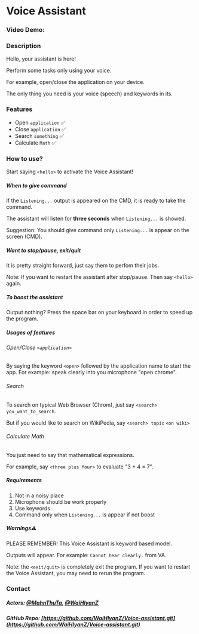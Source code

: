 # Voice Assistant

### Video Demo:

### Description

Hello, your assistant is here!

Perform some tasks only using your voice.

For example, open/close  the application on your device.

The only thing you need is your voice (speech) and keywords in its.

### Features

* Open `application` ✅
* Close `application` ✅
* Search `something` ✅
* Calculate `Math` ✅

### How to use?

Start saying `<hello>` to activate the Voice Assistant!

##### When to give command

If the `Listening...` output is appeared on the CMD, it is ready to take the command.

The assistant will listen for **three seconds** when `Listening...`  is showed.

Suggestion: You should give command only `Listening...` is appear on the screen (CMD).

##### Want to stop/pause, exit/quit

It is pretty straight forward, just say them to perfom their jobs.

Note: If you want to restart the assistant after stop/pause. Then say `<hello>` again.

##### To boost the assistant

Output nothing?
Press the space bar on your keyboard in order to speed up the program.

##### Usages of features

###### Open/Close `<application>`

By saying the keyword `<open>` followed by the application name to start the app.
For example: speak clearly into you microphone "open chrome".

###### Search

To search on typical Web Browser (Chrom), just say `<search> you_want_to_search`.

But if you would like to search on WikiPedia, say `<search> topic` `<on wiki>`

###### Calculate Math

You just need to say that mathematical expressions.

For example, say `<three plus four>` to evaluate "3 + 4 = 7".

##### Requirements

1. Not in a noisy place
2. Microphone should be work properly
3. Use keywords
4. Command only when `Listening...` is appear if not boost

##### Warnings⚠

PLEASE REMEMBER! This Voice Assistant is keyword based model.

Outputs will appear. For example: `Cannot hear clearly.` from VA.

Note: the `<exit/quit>` is completely exit the program. If you want to restart the Voice Assistant, you may need to rerun the program.

### Contact

##### Actors: [@MahnThuTa](https://github.com/MahnThuTa), [@WaiHlyanZ](https://github.com/WaiHlyanZ)

##### GitHub Repo: [https://github.com/WaiHlyanZ/Voice-assistant.git](https://github.com/WaiHlyanZ/Voice-assistant.git)
